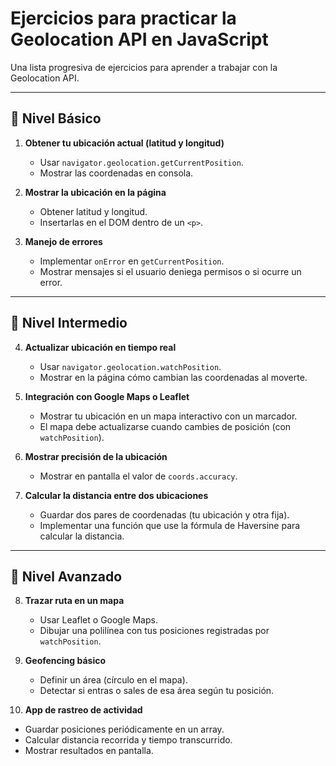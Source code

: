 # Ejercicios para practicar la Geolocation API en JavaScript

Una lista progresiva de ejercicios para aprender a trabajar con la Geolocation API.

---

## 🔹 Nivel Básico

1. **Obtener tu ubicación actual (latitud y longitud)**
   - Usar `navigator.geolocation.getCurrentPosition`.
   - Mostrar las coordenadas en consola.

2. **Mostrar la ubicación en la página**
   - Obtener latitud y longitud.
   - Insertarlas en el DOM dentro de un `<p>`.

3. **Manejo de errores**
   - Implementar `onError` en `getCurrentPosition`.
   - Mostrar mensajes si el usuario deniega permisos o si ocurre un error.

---

## 🔹 Nivel Intermedio

4. **Actualizar ubicación en tiempo real**
   - Usar `navigator.geolocation.watchPosition`.
   - Mostrar en la página cómo cambian las coordenadas al moverte.

5. **Integración con Google Maps o Leaflet**
   - Mostrar tu ubicación en un mapa interactivo con un marcador.
   - El mapa debe actualizarse cuando cambies de posición (con `watchPosition`).

6. **Mostrar precisión de la ubicación**
   - Mostrar en pantalla el valor de `coords.accuracy`.

7. **Calcular la distancia entre dos ubicaciones**
   - Guardar dos pares de coordenadas (tu ubicación y otra fija).
   - Implementar una función que use la fórmula de Haversine para calcular la distancia.

---

## 🔹 Nivel Avanzado

8. **Trazar ruta en un mapa**
   - Usar Leaflet o Google Maps.
   - Dibujar una polilínea con tus posiciones registradas por `watchPosition`.

9. **Geofencing básico**
   - Definir un área (círculo en el mapa).
   - Detectar si entras o sales de esa área según tu posición.

10. **App de rastreo de actividad**
   - Guardar posiciones periódicamente en un array.
   - Calcular distancia recorrida y tiempo transcurrido.
   - Mostrar resultados en pantalla.
